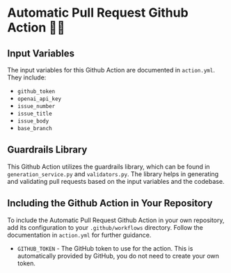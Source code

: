 # Automatic Pull Request Github Action 🎉🚀

## Input Variables

The input variables for this Github Action are documented in `action.yml`. They include:

- `github_token`
- `openai_api_key`
- `issue_number`
- `issue_title`
- `issue_body`
- `base_branch`

## Guardrails Library

This Github Action utilizes the guardrails library, which can be found in `generation_service.py` and `validators.py`. The library helps in generating and validating pull requests based on the input variables and the codebase.

## Including the Github Action in Your Repository

To include the Automatic Pull Request Github Action in your own repository, add its configuration to your `.github/workflows` directory. Follow the documentation in `action.yml` for further guidance.
- `GITHUB_TOKEN` - The GitHub token to use for the action. This is automatically provided by GitHub, you do not need to create your own token.
